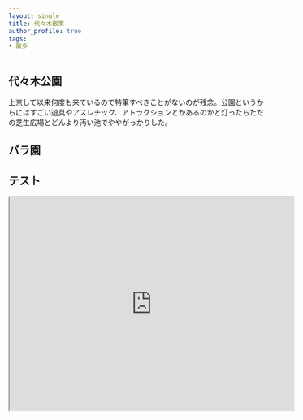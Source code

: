 ```yaml
---
layout: single
title: 代々木散策
author_profile: true
tags:
- 散歩
---
```


## 代々木公園
上京して以来何度も来ているので特筆すべきことがないのが残念。公園というからにはすごい遊具やアスレチック、アトラクションとかあるのかと灯ったらただの芝生広場とどんより汚い池でややがっかりした。


## バラ園

## テスト
<iframe width="560" height="420" src="http://www.youtube.com/embed/oHg5SJYRHA0?color=white&theme=light"></iframe>
